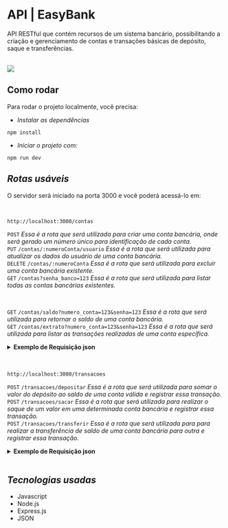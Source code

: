 # API | EasyBank

API RESTful que contém recursos de um sistema bancário, possibilitando a criação e gerenciamento de contas e transações básicas de depósito, saque e transferências.

<br>
<img align=center src="img/img-readme.png">

## Como rodar

Para rodar o projeto localmente, você precisa:

- _Instalar as dependências_

```shell
npm install
```

- _Iniciar o projeto com:_

```shell
npm run dev
```

## _Rotas usáveis_ 

O servidor será iniciado na porta 3000 e você poderá acessá-lo em:

 <br>

 ```shell
 http://localhost:3000/contas
```
`POST` _Essa é a rota que será utilizada para criar uma conta bancária, onde será gerado um número único para identificação de cada conta._<br>
`PUT` `/contas/:numeroConta/usuario` _Essa é a rota que será utilizada para atualizar os dados do usuário de uma conta bancária._<br>
`DELETE` `/contas/:numeroConta` _Essa é a rota que será utilizada para excluir uma conta bancária existente._<br>
`GET` `/contas?senha_banco=123` _Essa é a rota que será utilizada para listar todas as contas bancárias existentes._
<br>

<br>

`GET` `/contas/saldo?numero_conta=123&senha=123` _Essa é a rota que será utilizada para retornar o saldo de uma conta bancária._<br>
`GET` `/contas/extrato?numero_conta=123&senha=123` _Essa é a rota que será utilizada para listar as transações realizadas de uma conta específica._

<details>
<summary><b>Exemplo de Requisição json</b></summary>
<br>
 
```javascript
// POST /contas
{
    "nome": "Foo Bar",
    "email": "foo@bar.com",
    "cpf": "00011122233",
    "data_nascimento": "15/03/2001",
    "telefone": "11999998888",
    "senha": "1234"
}

// PUT /contas/1/usuario
// informando apenas um campo para atualizar
{
    "nome": "Bar Foo"
}

// informando todos os campos para atualizar
{
    "nome": "Bar Foo",
    "email": "bar@foo.com",
    "cpf": "33322211100",
    "data_nascimento": "03/05/2010",
    "telefone": "11988889999",
    "senha": "4321"
}
```
</details>

<br>
<br>

```shell
http://localhost:3000/transacoes
```
`POST` `/transacoes/depositar` _Essa é a rota que será utilizada para somar o valor do depósito ao saldo de uma conta válida e registrar essa transação._ <br>
`POST` `/transacoes/sacar` _Essa é a rota que será utilizada para realizar o saque de um valor em uma determinada conta bancária e registrar essa transação._<br>
`POST` `/transacoes/transferir` _Essa é a rota que será utilizada para para realizar a transferência de saldo de uma conta bancária para outra e registrar essa transação._<br>
<details>
<summary><b>Exemplo de Requisição json</b></summary>
<br>
 
```javascript
// POST /transacoes/depositar
{
    "numero_conta": "1",
    "valor": 10000
}

// POST /transacoes/sacar
{
    "numero_conta": "1",
    "valor": 10000,
    "senha": "1234"
}

// POST /transacoes/transferir
{
    "numero_conta_origem": "1",
    "numero_conta_destino": "2",
    "valor": 10000,
    "senha": "1234"
}
```
</details>

<br>

## _Tecnologias usadas_
- Javascript
- Node.js
- Express.js
- JSON
